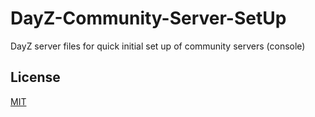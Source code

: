 # DayZ-Community-Server-SetUp
 DayZ server files for quick initial set up of community servers (console)

 ## License

[MIT](https://choosealicense.com/licenses/mit/)
